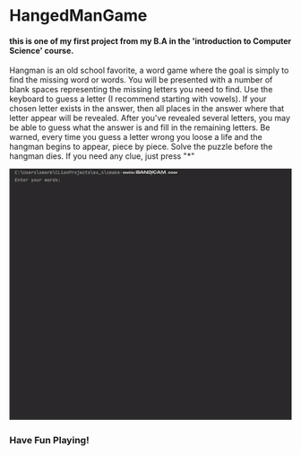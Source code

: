 # <h1>HangedManGame</h1>

<h4> this is one of my first project from my B.A in the 'introduction to Computer Science' course.</h4>
<p>Hangman is an old school favorite, a word game where the goal is simply to find the missing word or words.
You will be presented with a number of blank spaces representing the missing letters you need to find.
Use the keyboard to guess a letter (I recommend starting with vowels).
If your chosen letter exists in the answer, then all places in the answer where that letter appear will be revealed.
After you've revealed several letters, you may be able to guess what the answer is and fill in the remaining letters.
Be warned, every time you guess a letter wrong you loose a life and the hangman begins to appear, piece by piece.
Solve the puzzle before the hangman dies.
If you need any clue, just press "*"</p>

<img src="./hangedman.gif"/>

<h3>Have Fun Playing!</h3>
